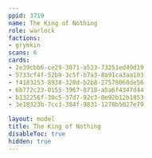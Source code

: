 ```yaml
---
ppid: 3719
name: The King of Nothing
role: warlock
factions:
- grymkin
scans: 6
cards:
- 2e39cbb6-ce29-3071-a523-73251ed49d19
- 5733cf4f-52b9-3c5f-b7a3-8a91ca3aa103
- f4183253-8938-320d-b2b8-27578060de56
- 6b772c23-0155-3967-8718-a5a6f4347d44
- b132256f-30c5-37d7-92c3-0e92b12b1853
- 3e18323b-7cc3-384f-9831-1278b5027e79

layout: model
title: The King of Nothing
disableToc: true
hidden: true
---
```

